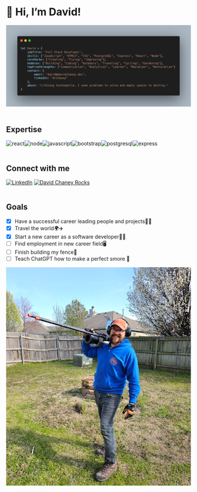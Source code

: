 # 👋 Hi, I’m David!
![David Object](https://raw.githubusercontent.com/drchaney/drchaney/main/aboutdavid.png "David Chaney Intro")
<br/>
<br/>

## Expertise
<img align="left" alt="react" src="https://img.shields.io/badge/react%20-%2320232a.svg?&style=for-the-badge&logo=react&logoColor=%2361DAFB" />
<img align="left" alt="node" src="https://img.shields.io/badge/node.js%20-%2343853D.svg?&style=for-the-badge&logo=node.js&logoColor=white" />
<img align="left" alt="javascript" src="https://img.shields.io/badge/JavaScript-F7DF1E?style=for-the-badge&logo=javascript&logoColor=black" />
<img align="left" alt="bootstrap" src="https://img.shields.io/badge/Bootstrap-563D7C?style=for-the-badge&logo=bootstrap&logoColor=white" />
<img align="left" alt="postgresql" src="https://img.shields.io/badge/PostgreSQL-316192?style=for-the-badge&logo=postgresql&logoColor=white" />
<img align="left" alt="express" src="https://img.shields.io/badge/Express.js-404D59?style=for-the-badge" />
<br/>
<br/>

## Connect with me
[![LinkedIn](https://img.shields.io/badge/LinkedIn-0077B5?style=for-the-badge&logo=linkedin&logoColor=white)](https://www.linkedin.com/in/drchaney/)
[![David Chaney Rocks](https://img.shields.io/badge/website-000000?style=for-the-badge&logo=About.me&logoColor=white)](https://david.chaney.rocks/)
<br/>
<br/>

## Goals
- [x] Have a successful career leading people and projects🎉✨
- [x] Travel the world🌍✈️
- [x] Start a new career as a software developer💼🏢
- [ ] Find employment in new career field🖥️
- [ ] Finish building my fence🔨
- [ ] Teach ChatGPT how to make a perfect smore 🤖

![David](https://raw.githubusercontent.com/drchaney/drchaney/main/david.png "David Chaney")
